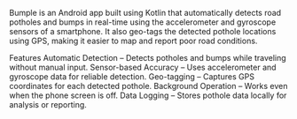 Bumple is an Android app built using Kotlin that automatically detects road potholes and bumps in real-time using the accelerometer and gyroscope sensors of a smartphone.
It also geo-tags the detected pothole locations using GPS, making it easier to map and report poor road conditions.

Features
Automatic Detection – Detects potholes and bumps while traveling without manual input.
Sensor-based Accuracy – Uses accelerometer and gyroscope data for reliable detection.
Geo-tagging – Captures GPS coordinates for each detected pothole.
Background Operation – Works even when the phone screen is off.
Data Logging – Stores pothole data locally for analysis or reporting.
